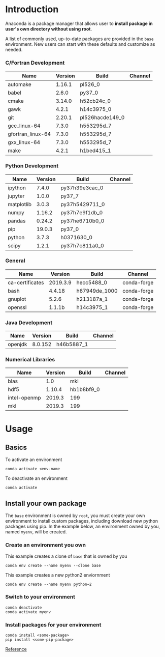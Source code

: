 # Introduction

Anaconda is a package manager that allows user to **install package in user's own directory without using root**.

A list of commonly used, up-to-date packages are provided in the `base` environment. New users can start with these defaults and customize as needed.

### C/Fortran Development

Name | Version | Build | Channel
--- | --- | --- | ---
automake | 1.16.1 | pl526_0
babel | 2.6.0 | py37_0
cmake | 3.14.0 | h52cb24c_0
gawk | 4.2.1 | h14c3975_0
git | 2.20.1 | pl526hacde149_0
gcc_linux-64 | 7.3.0 | h553295d_7
gfortran_linux-64 | 7.3.0 | h553295d_7
gxx_linux-64 | 7.3.0 | h553295d_7
make | 4.2.1 | h1bed415_1

### Python Development

Name | Version | Build | Channel
--- | --- | --- | ---
ipython | 7.4.0 | py37h39e3cac_0
jupyter | 1.0.0 | py37_7
matplotlib | 3.0.3 | py37h5429711_0
numpy | 1.16.2 | py37h7e9f1db_0
pandas | 0.24.2 | py37he6710b0_0
pip | 19.0.3 | py37_0
python | 3.7.3 | h0371630_0
scipy | 1.2.1 | py37h7c811a0_0

### General

Name | Version | Build | Channel
--- | --- | --- | ---
ca-certificates | 2019.3.9 | hecc5488_0 | conda-forge
bash | 4.4.18 | h67949de_1000 | conda-forge
gnuplot | 5.2.6 | h213187a_1 | conda-forge
openssl | 1.1.1b | h14c3975_1 | conda-forge

### Java Development

Name | Version | Build | Channel
--- | --- | --- | ---
openjdk | 8.0.152 | h46b5887_1

### Numerical Libraries

Name | Version | Build | Channel
--- | --- | --- | ---
blas | 1.0 | mkl
hdf5 | 1.10.4 | hb1b8bf9_0
intel-openmp | 2019.3 | 199
mkl | 2019.3 | 199

# Usage

## Basics
To activate an environment
```
conda activate <env-name
```
To deactivate an environment
```
conda activate
```

## Install your own package
The `base` environment is owned by `root`, you must create your own environment to install custom packages, including download new python packages using pip. In the example below, an environment owned by you, named `myenv`, will be created.
### Create an environment you own
This example creates a clone of `base` that is owned by you
```
conda env create --name myenv --clone base
```
This example creates a new python2 enviornment
```
conda env create --name myenv python=2
```
### Switch to your environment
```
conda deactivate
conda activate myenv
```
### Install packages for your environment
```
conda install <some-package>
pip install <some-pip-package>
```
[Reference](https://conda.io/docs/user-guide/tasks/manage-environments.html)

